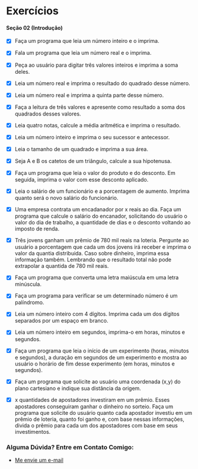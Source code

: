 # Exercícios 
#### Seção 02 (Introdução)

- [x] Faça um programa que leia um número inteiro e o imprima.  

- [x] Fala um programa que leia um número real e o imprima.  

- [x] Peça ao usuário para digitar três valores inteiros e imprima a soma deles.  

- [x] Leia um número real e imprima o resultado do quadrado desse número.  

- [x] Leia um número real e imprima a quinta parte desse número.   

- [x] Faça a leitura de três valores e apresente como resultado a soma dos quadrados desses valores.  
- [x] Leia quatro notas, calcule a média aritmética e imprima o resultado.  

- [x] Leia um número inteiro e imprima o seu sucessor e antecessor.  

- [x] Leia o tamanho de um quadrado e imprima a sua área.  

- [x] Seja A e B os catetos de um triângulo, calcule a sua hipotenusa.  

- [x] Faça um programa que leia o valor do produto e do desconto. Em seguida, imprima o valor com esse desconto aplicado.  

- [x] Leia o salário de um funcionário e a porcentagem de aumento. Imprima quanto será o novo salário do funcionário.  

- [x] Uma empresa contrata um encadanador por x reais ao dia. Faça um programa que calcule o salário do encanador, solicitando do usuário o valor do dia de trabalho, a quantidade de dias e o desconto voltando ao imposto de renda.  

- [x] Três jovens ganham um prêmio de 780 mil reais na loteria. Pergunte ao usuário a porcentagem que cada um dos jovens irá receber e imprima o valor da quantia distribuida. Caso sobre dinheiro, imprima essa informação também. Lembrando que o resultado total não pode extrapolar a quantida de 780 mil reais.  

- [x] Faça um programa que converta uma letra maiúscula em uma letra minúscula.  

- [x] Faça um programa para verificar se um determinado número é um palíndromo.  

- [x] Leia um número inteiro com 4 dígitos. Imprima cada um dos dígitos separados por um espaço em branco.  

- [x] Leia um número inteiro em segundos, imprima-o em horas, minutos e segundos.  

- [x] Faça um programa que leia o início de um experimento (horas, minutos e segundos), a duração em segundos de um experimento e mostra ao usuário o horário de fim desse experimento (em horas, minutos e segundos).  

- [x] Faça um programa que solicite ao usuário uma coordenada (x,y) do plano cartesiano e indique sua distância da origem.  

- [x] x quantidades de apostadores investiram em um prêmio. Esses apostadores conseguiram ganhar o dinheiro no sorteio. Faça um programa que solicite do usuário quanto cada apostador investiu em um prêmio de loteria, quanto foi ganho e, com base nessas informações, divida o prêmio para cada um dos apostadores com base em seus investimentos.

### Alguma Dúvida? Entre em Contato Comigo:
- [Me envie um e-mail](mailto:alysson.barbosa@ee.ufcg.edu.br)